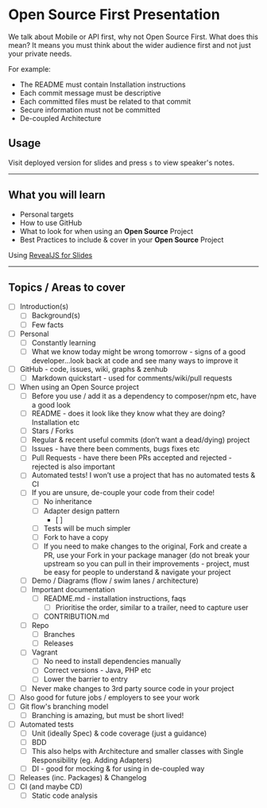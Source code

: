 # Open Source First Presentation

We talk about Mobile or API first, why not Open Source First. What does this mean? It means you must think about the wider audience first and not just your private needs.

For example:
* The README must contain Installation instructions
* Each commit message must be descriptive
* Each committed files must be related to that commit
* Secure information must not be committed 
* De-coupled Architecture

## Usage

Visit deployed version for slides and press `s` to view speaker's notes.

---

## What you will learn

* Personal targets
* How to use GitHub
* What to look for when using an **Open Source** Project
* Best Practices to include & cover in your **Open Source** Project


Using [RevealJS for Slides](https://github.com/hakimel/reveal.js)

---

## Topics /  Areas to cover

- [ ] Introduction(s)
    - [ ] Background(s)
    - [ ] Few facts
- [ ] Personal
    - [ ] Constantly learning
    - [ ] What we know today might be wrong tomorrow - signs of a good developer...look back at code and see many ways to improve it
- [ ] GitHub - code, issues, wiki, graphs & zenhub
    - [ ] Markdown quickstart - used for comments/wiki/pull requests
- [ ] When using an Open Source project
    - [ ] Before you use / add it as a dependency to composer/npm etc, have a good look
    - [ ] README - does it look like they know what they are doing? Installation etc
    - [ ] Stars / Forks
    - [ ] Regular & recent useful commits (don’t want a dead/dying) project
    - [ ] Issues - have there been comments, bugs fixes etc
    - [ ] Pull Requests - have there been PRs accepted and rejected - rejected is also important
    - [ ] Automated tests! I won’t use a project that has no automated tests & CI
    - [ ] If you are unsure, de-couple your code from their code!
        - [ ] No inheritance
        - [ ] Adapter design pattern
            - [ ] 
        - [ ] Tests will be much simpler
        - [ ] Fork to have a copy
        - [ ] If you need to make changes to the original, Fork and create a PR, use your Fork in your package manager (do not break your upstream so you can pull in their improvements - project, must be easy for people to understand & navigate your project
    - [ ] Demo / Diagrams (flow / swim lanes / architecture)
    - [ ] Important documentation
        - [ ] README.md - installation instructions, faqs
            - [ ] Prioritise the order, similar to a trailer, need to capture user
        - [ ] CONTRIBUTION.md
    - [ ] Repo
        - [ ] Branches
        - [ ] Releases
    - [ ] Vagrant
        - [ ] No need to install dependencies manually
        - [ ] Correct versions - Java, PHP etc
        - [ ] Lower the barrier to entry
    - [ ] Never make changes to 3rd party source code in your project 
- [ ] Also good for future jobs / employers to see your work
- [ ] Git flow's branching model
    - [ ] Branching is amazing, but must be short lived!
- [ ] Automated tests
    - [ ] Unit (ideally Spec) & code coverage (just a guidance)
    - [ ] BDD
    - [ ] This also helps with Architecture and smaller classes with Single Responsibility (eg. Adding Adapters)
    - [ ] DI - good for mocking & for using in de-coupled way
- [ ] Releases (inc. Packages) & Changelog
- [ ] CI (and maybe CD)
    - [ ] Static code analysis
